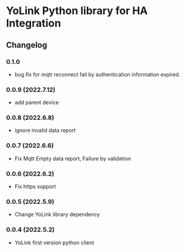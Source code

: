 # YoLink Python library for HA Integration

## Changelog

### 0.1.0

* bug fix for mqtt reconnect fail by authentication information expired.

### 0.0.9 (2022.7.12)

* add parent device

### 0.0.8 (2022.6.8)

* ignore invalid data report

### 0.0.7 (2022.6.6)

* Fix Mqtt Empty data report, Failure by validation

### 0.0.6 (2022.6.2)

* Fix https support

### 0.0.5 (2022.5.9)

* Change YoLink library dependency

### 0.0.4 (2022.5.2)

* YoLink first version python client
